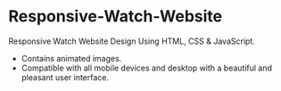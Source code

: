 # Responsive-Watch-Website
Responsive Watch Website Design Using HTML, CSS & JavaScript.

- Contains animated images.
- Compatible with all mobile devices and desktop with a beautiful and pleasant user interface.
